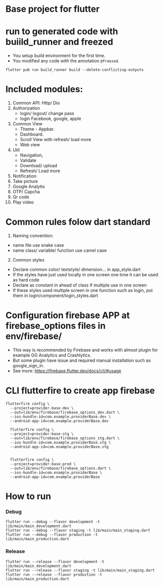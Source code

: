 # Base project for flutter

# run to generated code with buiild_runner and freezed
- You setup build environment for the first time.
- You modified any code with the annotation `@freezed`.

```
flutter pub run build_runner build --delete-conflicting-outputs
```

# Included modules:

1. Common API: Http/ Dio
2. Authorization
   - login/ logout/ change pass
   - login Facebook, google, apple
3. Common View
   - Theme - Appbar.
   - Dashboard. 
   - Scroll View with refresh/ load more
   - Web view
4. Util
   - Navigation, 
   - Validate 
   - Download/ upload
   - Refresh/ Load more
5. Notification
6. Take picture
7. Google Analytis
8. OTP/ Capcha
9. Qr code
10. Play video

# Common rules folow dart standard
1. Naming convention:
 - name file use snake case 
 - name class/ variable/ function use camel case
 
2. Common styles
- Declare common color/ textstyle/ dimension... in app_style.dart
- If the styles have just used locally in one screen one time it can be used as hard code
- Declare as constant in ahead of class if multiple use in one screen
- If these styles used multiple screen in one function such as login, put them in login/component/login_styles.dart

# Configuration firebase APP at firebase_options files in env/firebase/
- This way is recommended by Firebase and works with almost plugin for example GG Analytics and Crashlytics.
- But some plugin have issue and required manual installation such as google_sign_in.
- See more: https://firebase.flutter.dev/docs/cli/#usage
# CLI flutterfire to create app firebase
```shell script
flutterfire config \
  --project=provider-base-dev \
  --out=lib/env/firebase/firebase_options_dev.dart \
  --ios-bundle-id=com.example.providerBase.dev \
  --android-app-id=com.example.providerBase.dev

  flutterfire config \
  --project=provider-base-stg \
  --out=lib/env/firebase/firebase_options_stg.dart \
  --ios-bundle-id=com.example.providerBase.stg \
  --android-app-id=com.example.providerBase.stg


  flutterfire config \
  --project=provider-base-prod \
  --out=lib/env/firebase/firebase_options.dart \
  --ios-bundle-id=com.example.providerBase \
  --android-app-id=com.example.providerBase
```
# How to run
### Debug

```shell script
flutter run --debug --flavor development -t lib/main/main_development.dart
flutter run --debug --flavor staging -t lib/main/main_staging.dart
flutter run --debug --flavor production -t lib/main/main_production.dart
```

### Release

```shell script
flutter run --release --flavor development -t lib/main/main_development.dart
flutter run --release --flavor staging -t lib/main/main_staging.dart
flutter run --release --flavor production -t lib/main/main_production.dart
```
